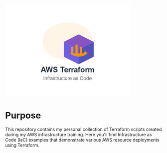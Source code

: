 ![alt text](aws-terraform-logo.png)</br>

# Purpose
This repository contains my personal collection of Terraform scripts created during my AWS infrastructure training. Here you'll find Infrastructure as Code (IaC) examples that demonstrate various AWS resource deployments using Terraform.
